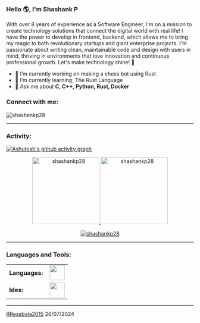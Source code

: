 <link rel="stylesheet" type='text/css' href="https://cdn.jsdelivr.net/gh/devicons/devicon@latest/devicon.min.css" />

### Hello 🌎, I'm Shashank P

With over 8 years of experience as a Software Engineer, I'm on a mission to create technology solutions that connect the digital world with real life! I have the power to develop in frontend, backend, which allows me to bring my magic to both revolutionary startups and giant enterprise projects. I'm passionate about writing clean, maintainable code and design with users in mind, thriving in environments that love innovation and continuous professional growth. Let's make technology shine! 🚀


  - 🔭 I’m currently working on making a chess bot using Rust
  - 🌱 I’m currently learning; The Rust Language
  - 💬 Ask me about **C, C++, Python, Rust, Docker**

<h3 align="left">Connect with me:</h3>
<p align="left">
<a href="https://www.linkedin.com/in/shashankp2832/" target="blank"><i align="center" class="devicon-linkedin-plain colored" alt="Shashank P" height="40" width="60" ></i>
</a>
</p>

<p align="left"> <img src="https://komarev.com/ghpvc/?username=shashankp28&label=Profile%20views&color=0e75b6&style=flat" alt="shashankp28" /> </p>


------
<h3 align="left">Activity:</h3>

[![Ashutosh's github activity graph](https://github-readme-activity-graph.vercel.app/graph?username=shashankp28&bg_color=100f0f&color=4c5e9e&line=4c569e&point=403e41&area=true&hide_border=true)](https://github.com/ashutosh00710/github-readme-activity-graph)

<div align="center">
  <a href="https://github.com/shashankp28">
    <img height="180em" src="https://github-readme-stats.vercel.app/api/top-langs?username=shashankp28&show_icons=true&locale=en&layout=compact&theme=tokyonight" alt="shashankp28"/>
    <img height="180em" src="https://github-readme-stats.vercel.app/api?username=shashankp28&show_icons=true&locale=en&layout=compact&theme=tokyonight" alt="shashankp28"/>
  </a>
</div>
<p align="center">
  <a href="https://github.com/shashankp28">
    <img src="https://github-readme-streak-stats.herokuapp.com/?user=shashankp28&&theme=tokyonight" alt="shashankp28" />
  </a>
</p>

------
<h3 align="left">Languages and Tools:</h3>
<table>
    <tr>
        <td style="font-weight: bold; padding-right: 10px; vertical-align: center; border: none;">Languages:</td>
        <td><img height="40" src="https://skillicons.dev/icons?i=c,cpp,python,rust"/></td>
    </tr>
    <tr>
        <td style="font-weight: bold; padding-right: 10px; vertical-align: center; border: none;">Ides:</td>
        <td><img height="40" src="https://skillicons.dev/icons?i=vscode,vim"/></td>
    </tr>
</table>

------
[RResabala2015](https://github.com/RResabala2015)
26/07/2024
